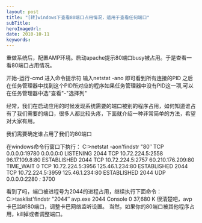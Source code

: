 ```yaml
---
layout: post 
title: "[转]windows下查看80端口占用情况，适用于查看任何端口"
subTitle: 
heroImageUrl: 
date: 2010-10-11
keywords: 
---
```


重做系统后，配置AMP环境。启动apache提示80端口busy被占用。于是查看一看80端口占用情况。

开始-运行-cmd 进入命令提示符 输入netstat -ano 即可看到所有连接的PID 之后在任务管理器中找到这个PID所对应的程序如果任务管理器中没有PID这一项,可以在任务管理器中选"查看"-"选择列"

经常，我们在启动应用的时候发现系统需要的端口被别的程序占用，如何知道谁占有了我们需要的端口，很多人都比较头疼，下面就介绍一种非常简单的方法，希望对大家有用。

我们需要确定谁占用了我们的80端口

在windows命令行窗口下执行：
C:\>netstat -aon'findstr "80″
TCP    0.0.0.0:19780             0.0.0.0:0                    LISTENING         2044
TCP    10.72.224.5:2558       96.17.109.8:80          ESTABLISHED     2044
TCP    10.72.224.5:2757       60.210.176.209:80    TIME_WAIT         0
TCP    10.72.224.5:3956       125.46.1.234:80        ESTABLISHED     2044
TCP    10.72.224.5:3959       125.46.1.234:80        ESTABLISHED     2044
UDP    0.0.0.0:2280               *:*                                                       3700

看到了吗，端口被进程号为2044的进程占用，继续执行下面命令：
C:\>tasklist'findstr "2044″
avp.exe                     2044 Console                 0     37,680 K
很清楚吧，avp 卡巴监听80端口，调整卡巴网络监听设置。
当然，如果你的80端口被其他程序占用，kill掉或者调整端口。
